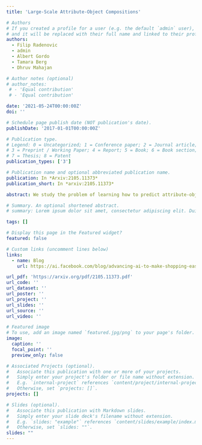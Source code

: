 ```yaml
---
title: 'Large-Scale Attribute-Object Compositions'

# Authors
# If you created a profile for a user (e.g. the default `admin` user), write the username (folder name) here
# and it will be replaced with their full name and linked to their profile.
authors:
  - Filip Radenovic
  - admin
  - Albert Gordo
  - Tamara Berg
  - Dhruv Mahajan

# Author notes (optional)
# author_notes:
 # - 'Equal contribution'
 # - 'Equal contribution'

date: '2021-05-24T00:00:00Z'
doi: ''

# Schedule page publish date (NOT publication's date).
publishDate: '2017-01-01T00:00:00Z'

# Publication type.
# Legend: 0 = Uncategorized; 1 = Conference paper; 2 = Journal article;
# 3 = Preprint / Working Paper; 4 = Report; 5 = Book; 6 = Book section;
# 7 = Thesis; 8 = Patent
publication_types: ['3']

# Publication name and optional abbreviated publication name.
publication: In *Arxiv:2105.11373*
publication_short: In *arxiv:2105.11373*

abstract: We study the problem of learning how to predict attribute-object compositions from images, and its generalization to unseen compositions missing from the training data. To the best of our knowledge, this is a first large-scale study of this problem, involving hundreds of thousands of compositions. We train our framework with images from Instagram using hashtags as noisy weak supervision. We make careful design choices for data collection and modeling, in order to handle noisy annotations and unseen compositions. Finally, extensive evaluations show that learning to compose classifiers outperforms late fusion of individual attribute and object predictions, especially in the case of unseen attribute-object pairs.

# Summary. An optional shortened abstract.
# summary: Lorem ipsum dolor sit amet, consectetur adipiscing elit. Duis posuere tellus ac convallis placerat. Proin tincidunt magna sed ex sollicitudin condimentum.

tags: []

# Display this page in the Featured widget?
featured: false

# Custom links (uncomment lines below)
links:
  - name: Blog
    url: https://ai.facebook.com/blog/advancing-ai-to-make-shopping-easier-for-everyone/

url_pdf: 'https://arxiv.org/pdf/2105.11373.pdf'
url_code: ''
url_dataset: ''
url_poster: ''
url_project: ''
url_slides: ''
url_source: ''
url_video: ''

# Featured image
# To use, add an image named `featured.jpg/png` to your page's folder.
image:
  caption: ''
  focal_point: ''
  preview_only: false

# Associated Projects (optional).
#   Associate this publication with one or more of your projects.
#   Simply enter your project's folder or file name without extension.
#   E.g. `internal-project` references `content/project/internal-project/index.md`.
#   Otherwise, set `projects: []`.
projects: []

# Slides (optional).
#   Associate this publication with Markdown slides.
#   Simply enter your slide deck's filename without extension.
#   E.g. `slides: "example"` references `content/slides/example/index.md`.
#   Otherwise, set `slides: ""`.
slides: ""
---
```

